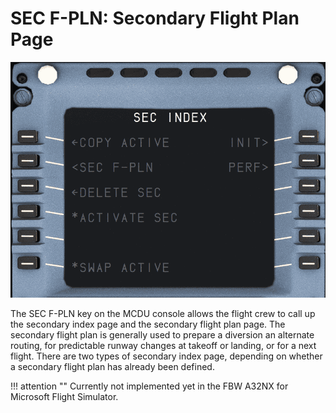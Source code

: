 # SEC F-PLN: Secondary Flight Plan Page

<link rel="stylesheet" href="/stylesheets/admonition.css">
<link rel="stylesheet" href="/stylesheets/reported-issues.css">

![SEC F-PLN](../../assets/a32nx-briefing/mcdu/mcdu-sec-f-pln-page.png)

The SEC F-PLN key on the MCDU console allows the flight crew to call up the secondary index page
and the secondary flight plan page. The secondary flight plan is generally used to prepare a diversion
an alternate routing, for predictable runway changes at takeoff or landing, or for a next flight.
There are two types of secondary index page, depending on whether a secondary flight plan has
already been defined.

!!! attention ""
    Currently not implemented yet in the FBW A32NX for Microsoft Flight Simulator.
